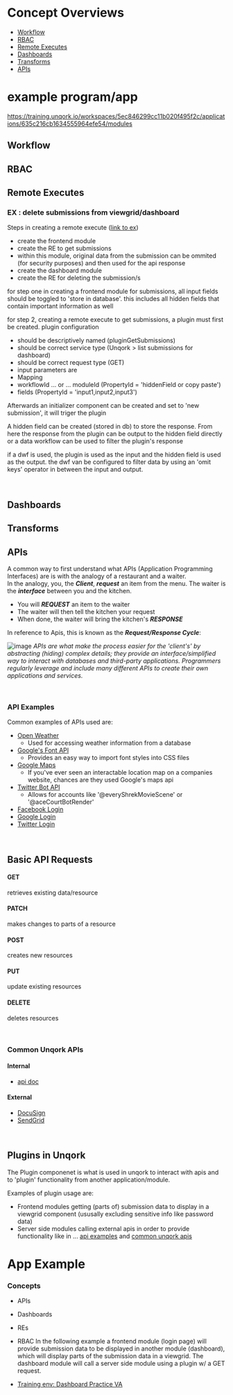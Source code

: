 # Concept Overviews
* [Workflow](#workflow)
* [RBAC](#rbac)
* [Remote Executes](#remote-executes)
* [Dashboards](#dashboards)
* [Transforms](#transforms)
* [APIs](#apis)

# example program/app
https://training.unqork.io/workspaces/5ec846299cc11b020f495f2c/applications/635c216cb1634555964efe54/modules 

## Workflow

## RBAC

## Remote Executes

### EX : delete submissions from viewgrid/dashboard
Steps in creating a remote execute ([link to ex](https://docs.unqork.io/Content/G-Common_Configs/G01-Dashboards/G01012-Dashboard_Remote_Delete.htm?Highlight=delete%20submission))
- create the frontend module
- create the RE to get submissions
 - within this module, original data from the submission can be ommited (for security purposes) and then used for the api response
- create the dashboard module
- create the RE for deleting the submission/s


for step one in creating a frontend module for submissions, all input fields should be toggled to 'store in database'. this includes all hidden fields that contain important information as well

for step 2, creating a remote execute to get submissions, a plugin must first be created.
plugin configuration
- should be descriptively named (pluginGetSubmissions)
- should be correct service type (Unqork > list submissions for dashboard)
- should be correct request type (GET)
- input parameters are
 - Mapping
  - workflowId ... or ... moduleId (PropertyId = 'hiddenField or copy paste')
  - fields (PropertyId = 'input1,input2,input3') 

Afterwards an initializer component can be created and set to 'new submission', it will triger the plugin

A hidden field can be created (stored in db) to store the response. From here the response from the plugin can be output to the hidden field directly or a data workflow can be used to filter the plugin's response

if a dwf is used, the plugin is used as the input and the hidden field is used as the output. the dwf van be configured to filter data by using an 'omit keys' operator in between the input and output.

<br>

## Dashboards


## Transforms

## APIs 
A common way to first understand what APIs (Application Programming Interfaces) are is with the analogy of a restaurant and a waiter. <br>
In the analogy, you, the ***Client***, ***request*** an item from the menu. The waiter is the ***interface*** between you and the kitchen. <br>
* You will ***REQUEST*** an item to the waiter
* The waiter will then tell the kitchen your request
* When done, the waiter will bring the kitchen's ***RESPONSE***

In reference to Apis, this is known as the ***Request/Response Cycle***:

![image](https://user-images.githubusercontent.com/99841849/199265199-5ae84c17-af69-474f-81e6-13d3dfb07893.png)
*APIs are what make the process easier for the 'client's' by abstracting (hiding) complex details; they provide an interface/simplified way to interact with databases and third-party applications. Programmers regularly leverage and include many different APIs to create their own applications and services.*

<br>

### API Examples
Common examples of APIs used are:
* [Open Weather](https://openweathermap.org/)
  * Used for accessing weather information from a database
* [Google's Font API](https://developers.google.com/fonts?csw=1)
  * Provides an easy way to import font styles into CSS files
* [Google Maps](https://developers.google.com/maps)
  * If you've ever seen an interactable location map on a companies website, chances are they used Google's maps api
* [Twitter Bot API](https://developer.twitter.com/en/docs/tutorials/how-to-create-a-twitter-bot-with-twitter-api-v2)
  * Allows for accounts like '@everyShrekMovieScene' or '@aceCourtBotRender'
* [Facebook Login](https://developers.facebook.com/docs/facebook-login/)   
* [Google Login](https://developers.google.com/identity/sign-in/web/sign-in)
* [Twitter Login](https://developer.twitter.com/en/docs/authentication/guides/log-in-with-twitter)

<br>

## Basic API Requests
#### GET
retrieves existing data/resource

#### PATCH
makes changes to parts of a resource

#### POST 
creates new resources

#### PUT
update existing resources

#### DELETE
deletes resources

<br>

### Common Unqork APIs
#### Internal
* [api doc](https://developers.unqork.io/#tag/Applications)

#### External
* [DocuSign](https://developers.docusign.com/)
* [SendGrid](https://docs.sendgrid.com/for-developers/sending-email/api-getting-started)

<br>

## Plugins in Unqork
The Plugin componenet is what is used in unqork to interact with apis and to 'plugin' functionality from another application/module. 

Examples of plugin usage are: 
- Frontend modules getting (parts of) submission data to display in a viewgrid component (ususally excluding sensitive info like password data)
- Server side modules calling external apis in order to provide functionality like in ... [api examples](#api-examples) and [common unqork apis](#common-unqork-apis)




# App Example 
### Concepts
* APIs
* Dashboards
* REs
* RBAC
In the following example a frontend module (login page) will provide submission data to be displayed in another module (dashboard), which will display parts of the submission data in a viewgrid. The dashboard module will call a server side module using a plugin w/ a GET request. 

* [Training env: Dashboard Practice VA](https://training.unqork.io/workspaces/5ec846299cc11b020f495f2c/applications/635c216cb1634555964efe54/modules)




